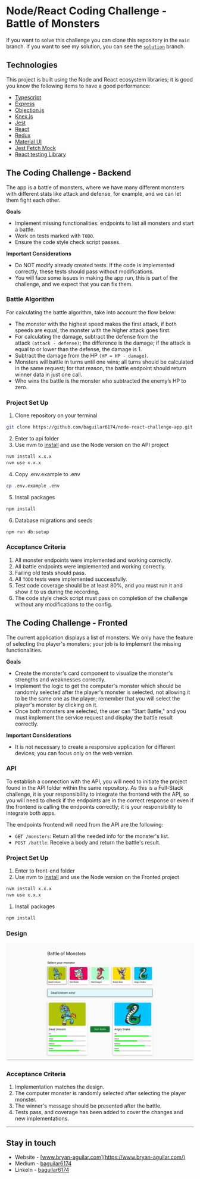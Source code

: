 # Node/React Coding Challenge - Battle of Monsters

If you want to solve this challenge you can clone this repository in the `main` branch. If you want to see my solution, you can see the [`solution`](https://github.com/baguilar6174/node-react-challenge-app/tree/solution) branch.

## Technologies

This project is built using the Node and React ecosystem libraries; it is good you know the following items to have a good performance:

- [Typescript](https://www.typescriptlang.org/)
- [Express](https://expressjs.com/)
- [Objection.js](https://vincit.github.io/objection.js/)
- [Knex.js](http://knexjs.org/)
- [Jest](https://jestjs.io/)
- [React](https://reactjs.org/docs/getting-started.html)
- [Redux](https://redux-toolkit.js.org/introduction/getting-started)
- [Material UI](https://mui.com/material-ui/getting-started/usage/)
- [Jest Fetch Mock](https://www.npmjs.com/package/jest-fetch-mock)
- [React testing Library](https://testing-library.com/docs/react-testing-library/intro/)

## The Coding Challenge - Backend

The app is a battle of monsters, where we have many different monsters with different stats like attack and defense, for example, and we can let them fight each other.

**Goals**

- Implement missing functionalities: endpoints to list all monsters and start a battle.
- Work on tests marked with `TODO`.
- Ensure the code style check script passes.

**Important Considerations**

- Do NOT modify already created tests. If the code is implemented correctly, these tests should pass without modifications.
- You will face some issues in making the app run, this is part of the challenge, and we expect that you can fix them.

### Battle Algorithm

For calculating the battle algorithm,  take into account the flow below:

- The monster with the highest speed makes the first attack, if both speeds are equal, the monster with the higher attack goes first.
- For calculating the damage, subtract the defense from the attack `(attack - defense)`; the difference is the damage; if the attack is equal to or lower than the defense, the damage is 1.
- Subtract the damage from the HP `(HP = HP - damage)`.
- Monsters will battle in turns until one wins; all turns should be calculated in the same request; for that reason, the battle endpoint should return winner data in just one call.
- Who wins the battle is the monster who subtracted the enemy’s HP to zero.

### Project **Set Up**

1. Clone repository on your terminal

```bash
git clone https://github.com/baguilar6174/node-react-challenge-app.git
```

2. Enter to api folder
3. Use nvm to [install](https://github.com/nvm-sh/nvm#usage) and use the Node version on the API project

```bash
nvm install x.x.x
nvm use x.x.x
```

4. Copy .env.example to .env

```bash
cp .env.example .env
```

5. Install packages

```bash
npm install
```

6. Database migrations and seeds

```bash
npm run db:setup
```

### Acceptance Criteria

1. All monster endpoints were implemented and working correctly.
2. All battle endpoints were implemented and working correctly.
3. Failing old tests should pass.
4. All `TODO` tests were implemented successfully.
5. Test code coverage should be at least 80%, and you must run it and show it to us during the recording.
6. The code style check script must pass on completion of the challenge without any modifications to the config.

## The Coding Challenge - Fronted

The current application displays a list of monsters. We only have the feature of selecting the player's monsters; your job is to implement the missing functionalities.

**Goals**

- Create the monster's card component to visualize the monster's strengths and weaknesses correctly.
- Implement the logic to get the computer's monster which should be randomly selected after the player's monster is selected, not allowing it to be the same one as the player; remember that you will select the player's monster by clicking on it.
- Once both monsters are selected, the user can “Start Battle," and you must implement the service request and display the battle result correctly.

**Important Considerations**

- It is not necessary to create a responsive application for different devices; you can focus only on the web version.

### API

To establish a connection with the API, you will need to initiate the project found in the API folder within the same repository. As this is a Full-Stack challenge, it is your responsibility to integrate the frontend with the API, so you will need to check if the endpoints are in the correct response or even if the frontend is calling the endpoints correctly; it is your responsibility to integrate both apps.

The endpoints frontend will need from the API are the following:

- `GET /monsters`: Return all the needed info for the monster's list.
- `POST /battle`: Receive a body and return the battle's result.

### Project **Set Up**

1. Enter to front-end folder
2. Use nvm to [install](https://github.com/nvm-sh/nvm#usage) and use the Node version on the Fronted project

```bash
nvm install x.x.x
nvm use x.x.x
```

1. Install packages

```bash
npm install
```

### Design

![Design](./media/design.png)

### Acceptance Criteria

1. Implementation matches the design.
2. The computer monster is randomly selected after selecting the player monster.
3. The winner's message should be presented after the battle.
4. Tests pass, and coverage has been added to cover the changes and new implementations.

---

## Stay in touch

- Website - [www.bryan-aguilar.com](https://www.bryan-aguilar.com/)
- Medium - [baguilar6174](https://baguilar6174.medium.com/)
- LinkeIn - [baguilar6174](https://www.linkedin.com/in/baguilar6174)
